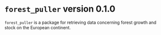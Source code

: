 # `forest_puller` version 0.1.0

`forest_puller` is a package for retrieving data concerning forest growth and stock on the European continent.